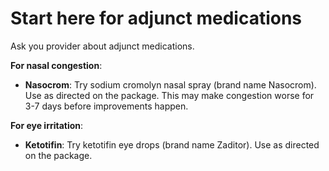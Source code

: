 <!--
source: jph
tags: starters
-->

# Start here for adjunct medications

Ask you provider about adjunct medications.

**For nasal congestion**:

* **Nasocrom**: Try sodium cromolyn nasal spray (brand name Nasocrom). Use as directed on the package. This may make congestion worse for 3-7 days before improvements happen.

**For eye irritation**:

* **Ketotifin**: Try ketotifin eye drops (brand name Zaditor). Use as directed on the package.
